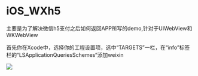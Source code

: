 # iOS_WXh5
主要是为了解决微信h5支付之后如何返回APP所写的demo,针对于UIWebView和WKWebView

首先你在Xcode中，选择你的工程设置项，选中“TARGETS”一栏，在“info”标签栏的“LSApplicationQueriesSchemes“添加weixin

![](https://upload-images.jianshu.io/upload_images/6525987-416b20a926dc2e11.png?imageMogr2/auto-orient/)
